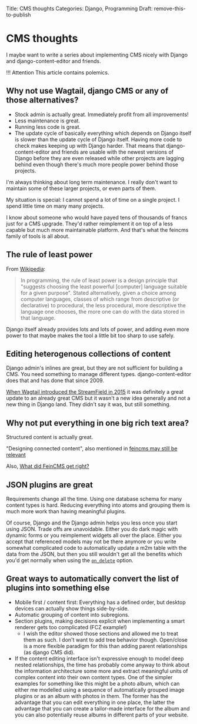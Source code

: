 Title: CMS thoughts
Categories: Django, Programming
Draft: remove-this-to-publish

# CMS thoughts

I maybe want to write a series about implementing CMS nicely with Django and
django-content-editor and friends.

!!! Attention
    This article contains polemics.


## Why not use Wagtail, django CMS or any of those alternatives?

- Stock admin is actually great. Immediately profit from all improvements!
- Less maintenance is great.
- Running less code is great.
- The update cycle of basically everything which depends on Django itself is
  slower than the update cycle of Django itself. Having more code to check
  makes keeping up with Django harder. That means that django-content-editor
  and friends are usable with the newest versions of Django before they are
  even released while other projects are lagging behind even though there's
  much more people power behind those projects.

I'm always thinking about long term maintenance. I really don't want to
maintain some of these larger projects, or even parts of them.

My situation is special: I cannot spend a lot of time on a single project. I
spend little time on many many projects.

I know about someone who would have payed tens of thousands of francs just for
a CMS upgrade. They'd rather reimplement it on top of a less capable but much
more maintainable platform. And that's what the feincms family of tools is all
about.


## The rule of least power

From [Wikipedia](https://en.wikipedia.org/wiki/Rule_of_least_power):

> In programming, the rule of least power is a design principle that "suggests choosing the least powerful [computer] language suitable for a given purpose". Stated alternatively, given a choice among computer languages, classes of which range from descriptive (or declarative) to procedural, the less procedural, more descriptive the language one chooses, the more one can do with the data stored in that language.

Django itself already provides lots and lots of power, and adding even more
power to that maybe makes the tool a little bit too sharp to use safely.


## Editing heterogenous collections of content

Django admin's inlines are great, but they are not sufficient for building a
CMS. You need something to manage different types. django-content-editor does
that and has done that since 2009.

[When Wagtail introduced the StreamField in
2015](https://torchbox.com/blog/rich-text-fields-and-faster-horses/) it was
definitely a great update to an already great CMS but it wasn't a new idea
generally and not a new thing in Django land. They didn't say it was, but still
something.


## Why not put everything in one big rich text area?

Structured content is actually great.

"Designing connected content", also mentioned in
[feincms may still be relevant](https://406.ch/writing/feincms-may-still-be-relevant/)

Also, [What did FeinCMS get right?](https://406.ch/writing/what-did-feincms-get-right/)


## JSON plugins are great

Requirements change all the time. Using one database schema for many content
types is hard. Reducing everything into atoms and grouping them is much more
work than having meaningful plugins.

Of course, Django and the Django admin helps you less once you start using
JSON. Trade offs are unavoidable. Either you do dark magic with dynamic forms
or you reimplement widgets all over the place. Either you accept that
referenced models may not be there anymore or you write somewhat complicated
code to automatically update a m2m table with the data from the JSON, but then
you still wouldn't get all the benefits which you'd get normally when using the
[``on_delete``](https://docs.djangoproject.com/en/5.0/ref/models/fields/#django.db.models.ForeignKey.on_delete)
option.


## Great ways to automatically convert the list of plugins into something else

- Mobile first / content first: Everything has a defined order, but desktop
  devices can actually show things side-by-side.
- Automatic grouping of content into subregions.
- Section plugins, making decisions explicit when implementing a smart renderer
  gets too complicated (FCZ example!)
    - I wish the editor showed those sections and allowed me to treat them as
      such. I don't want to add tree behavior though. Open/close is a more
      flexible paradigm for this than adding parent relationships (as django CMS
      did).
- If the content editing interface isn't expressive enough to model deep nested
  relationships, the time has probably come anyway to think about the
  information architecture some more and extract meaningful units of complex
  content into their own content types. One of the simpler examples for
  something like this might be a photo album, which can either me modelled
  using a sequence of automatically grouped image plugins or as an album with
  photos in them. The former has the advantage that you can edit everything in
  one place, the latter the advantage that you can create a tailor-made
  interface for the album and you can also potentially reuse albums in
  different parts of your website.

